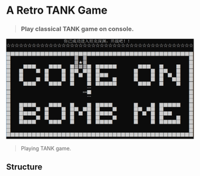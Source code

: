# A Retro TANK Game
> ### Play classical TANK game on console.

![cover](https://github.com/zzeitt/Retro-TANK/blob/master/tank.gif)
> Playing TANK game.

## Structure

